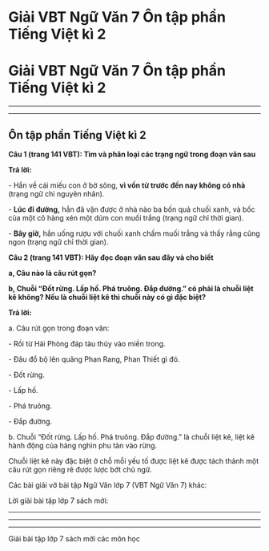 # Giải VBT Ngữ Văn 7 Ôn tập phần Tiếng Việt kì 2

# Giải VBT Ngữ Văn 7 Ôn tập phần Tiếng Việt kì 2

* * *

* * *

## Ôn tập phần Tiếng Việt kì 2

**Câu 1 (trang 141 VBT): Tìm và phân loại các trạng ngữ trong đoạn văn sau**

**Trả lời:**

\- Hắn về cái miếu con ở bờ sông, **vì vốn từ trước đến nay không có nhà** (trạng ngữ chỉ nguyên nhân).

\- **Lúc đi đường,** hắn đã vặn được ở nhà nào ba bốn quả chuối xanh, và bốc của một cô hàng xén một dúm con muối trắng (trạng ngữ chỉ thời gian).

\- **Bây giờ,** hắn uống rượu với chuối xanh chấm muối trắng và thấy rằng cũng ngon (trạng ngữ chỉ thời gian).

**Câu 2 (trang 141 VBT): Hãy đọc đoạn văn sau đây và cho biết**

**a, Câu nào là câu rút gọn?**

**b, Chuỗi “Đốt rừng. Lấp hố. Phá truông. Đắp đường.” có phải là chuỗi liệt kê không? Nếu là chuỗi liệt kê thì chuỗi này có gì đặc biệt?**

**Trả lời:**

a. Câu rút gọn trong đoạn văn: 

\- Rồi từ Hải Phòng đáp tàu thủy vào miền trong.

\- Đâu đổ bộ lên quãng Phan Rang, Phan Thiết gì đó. 

\- Đốt rừng. 

\- Lấp hố.

\- Phá truông.

\- Đắp đường.

b. Chuỗi “Đốt rừng. Lấp hố. Phá truông. Đắp đường.” là chuỗi liệt kê, liệt kê hành động của hàng nghìn phu tản vào rừng. 

Chuỗi liệt kê này đặc biệt ở chỗ mỗi yếu tố được liệt kê được tách thành một câu rút gọn riêng rẽ được lược bớt chủ ngữ.

Các bài giải vở bài tập Ngữ Văn lớp 7 (VBT Ngữ Văn 7) khác:

Lời giải bài tập lớp 7 sách mới:

* * *

* * *

* * *

Giải bài tập lớp 7 sách mới các môn học
